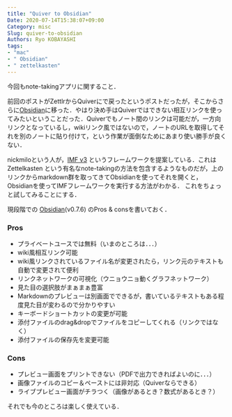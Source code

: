 ```yaml
---
title: "Quiver to Obsidian"
Date: 2020-07-14T15:38:07+09:00
Category: misc
Slug: quiver-to-obsidian
Authors: Ryo KOBAYASHI
tags: 
- "mac"
- " Obsidian"
- " zettelkasten"
---
```


今回もnote-takingアプリに関すること．

前回のポストがZettlrからQuiverにで戻ったというポストだったが，そこからさらに[Obsidian](https://obsidian.md)に移った．やはり決め手はQuiverではできない相互リンクを使ってみたいということだった．Quiverでもノート間のリンクは可能だが，一方向リンクとなっているし，wikiリンク風ではないので，ノートのURLを取得してそれを別のノートに貼り付けて，という作業が面倒なためにあまり使い勝手が良くない．

nickmiloという人が，[IMF v3](https://github.com/nickmilo/IMF-v3) というフレームワークを提案している．これは Zettelkasten という有名なnote-takingの方法を包含するようなものだが，上のリンクからmarkdown群を取ってきてObsidianを使ってそれを開くと，Obsidianを使ってIMFフレームワークを実行する方法がわかる．
これをちょっと試してみることにする．

現段階での [Obsidian](https://obsidian.md)(v0.7.6) のPros & consを書いておく．

### Pros

- プライベートユースでは無料（いまのところは．．．）
- wiki風相互リンク可能
- wiki風リンクされているファイル名が変更されたら，リンク元のテキストも自動で変更されて便利
- リンクネットワークの可視化（ウニョウニョ動くグラフネットワーク）
- 見た目の選択肢がまぁまぁ豊富
- Markdownのプレビューは別画面でできるが，書いているテキストもある程度見た目が変わるので分かりやすい
- キーボードショートカットの変更が可能
- 添付ファイルのdrag&dropでファイルをコピーしてくれる（リンクではなく）
- 添付ファイルの保存先を変更可能


### Cons

- プレビュー画面をプリントできない（PDFで出力できればよいのに．．．）
- 画像ファイルのコピー＆ペーストには非対応（Quiverならできる）
- ライブプレビュー画面がチラつく（画像があるとき？数式があるとき？）
 

それでも今のところは楽しく使えている．

